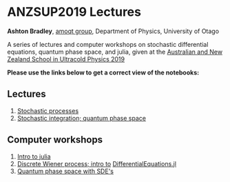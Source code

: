 # ANZSUP2019 Lectures
__Ashton Bradley__, [amoqt group](https://amoqt.otago.ac.nz), Department of Physics, University of Otago

A series of lectures and computer workshops on stochastic differential equations, quantum phase space, and julia, given at the [Australian and New Zealand School in Ultracold Physics 2019](https://www.otago.ac.nz/dodd-walls/events/anzsup/index.html)

__Please use the links below to get a correct view of the notebooks:__

## Lectures 

1. [Stochastic processes](https://nbviewer.jupyter.org/github/AshtonSBradley/ANZSUP19_Stochastic/blob/master/Lecture%201.ipynb?flush_cache=true)
2. [Stochastic integration; quantum phase space](https://nbviewer.jupyter.org/github/AshtonSBradley/ANZSUP19_Stochastic/blob/master/Lecture%202.ipynb?flush_cache=true)

## Computer workshops 

1. [Intro to julia](https://nbviewer.jupyter.org/github/AshtonSBradley/ANZSUP19_Stochastic/blob/master/Workshop1.ipynb?flush_cache=true)
2. [Discrete Wiener process; intro to](https://nbviewer.jupyter.org/github/AshtonSBradley/ANZSUP19_Stochastic/blob/master/Workshop2.ipynb?flush_cache=true) [DifferentialEquations.jl](https://github.com/JuliaDiffEq/DifferentialEquations.jl)
3. [Quantum phase space with SDE's](https://nbviewer.jupyter.org/github/AshtonSBradley/ANZSUP19_Stochastic/blob/master/Workshop3.ipynb?flush_cache=true)

